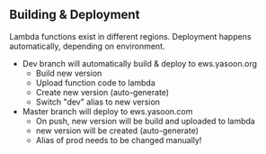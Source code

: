 ## Building & Deployment

Lambda functions exist in different regions.
Deployment happens automatically, depending on environment.

- Dev branch will automatically build & deploy to ews.yasoon.org
  - Build new version
  - Upload function code to lambda
  - Create new version (auto-generate)
  - Switch "dev" alias to new version
- Master branch will deploy to ews.yasoon.com
  - On push, new version will be build and uploaded to lambda
  - new version will be created (auto-generate)
  - Alias of prod needs to be changed manually! 